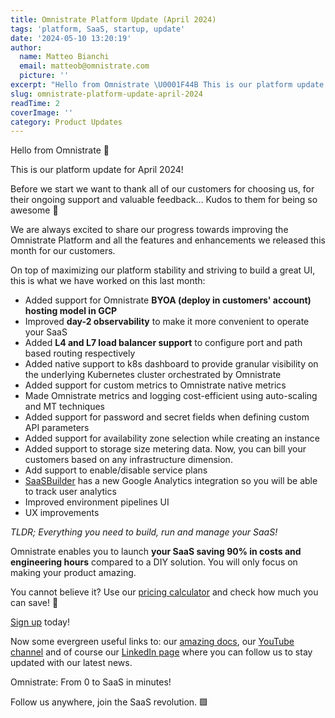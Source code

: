 ```yaml
---
title: Omnistrate Platform Update (April 2024)
tags: 'platform, SaaS, startup, update'
date: '2024-05-10 13:20:19'
author:
  name: Matteo Bianchi
  email: matteob@omnistrate.com
  picture: ''
excerpt: "Hello from Omnistrate \U0001F44B This is our platform update for April 2024!"
slug: omnistrate-platform-update-april-2024
readTime: 2
coverImage: ''
category: Product Updates
---
```


Hello from Omnistrate 👋

This is our platform update for April 2024!

Before we start we want to thank all of our customers for choosing us, for their ongoing support and valuable feedback… Kudos to them for being so awesome 👏

We are always excited to share our progress towards improving the Omnistrate Platform and all the features and enhancements we released this month for our customers.

On top of maximizing our platform stability and striving to build a great UI, this is what we have worked on this last month:

 - Added support for Omnistrate **BYOA (deploy in customers' account) hosting model in GCP**
 - Improved **day-2 observability** to make it more convenient to operate your SaaS
 - Added **L4 and L7 load balancer support** to configure port and path based routing respectively
 - Added native support to k8s dashboard to provide granular visibility on the underlying Kubernetes cluster orchestrated by Omnistrate
- Added support for custom metrics  to Omnistrate native metrics
 - Made Omnistrate metrics and logging cost-efficient using auto-scaling and MT techniques 
 - Added support for password and secret fields when defining custom API parameters
 - Added support for availability zone selection while creating an instance
 - Added support to storage size metering data. Now, you can bill your customers based on any infrastructure dimension. 
 - Add support to enable/disable service plans
 - [SaaSBuilder][1] has a new Google Analytics integration so you will be able to track user analytics
 - Improved environment pipelines UI
 - UX improvements

_TLDR; Everything you need to build, run and manage your SaaS!_

Omnistrate enables you to launch **your SaaS saving 90% in costs and engineering hours** compared to a DIY solution. You will only focus on making your product amazing.

You cannot believe it? 
Use our [pricing calculator][2] and check how much you can save! 💸

[Sign up][3] today!

Now some evergreen useful links to: our [amazing docs][4], our [YouTube channel][5] and of course our [LinkedIn page][6] where you can follow us to stay updated with our latest news.

Omnistrate: From 0 to SaaS in minutes!

Follow us anywhere, join the SaaS revolution. 🟩

  [1]: https://github.com/omnistrate/saasbuilder 
  [2]: https://omnistrate.com/pricing#cost-calculator
  [3]: https://omnistrate.cloud/signup
  [4]: http://docs.omnistrate.com
  [5]: https://www.youtube.com/@omnistrate
  [6]: https://www.linkedin.com/company/omnistrate/

